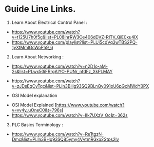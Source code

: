 # Guide Line Links.

1. Learn About Electrical Control Panel :

* https://www.youtube.com/watch?v=t125U7h0f5g&list=PL08lhrRW3Ce406dDVZ-RITV_QiE0xu4lX
* https://www.youtube.com/playlist?list=PLUi5cdVq3wTBS2PQ-1yXtMmlGcWoPh9_6

2. Learn About Networking :
* https://www.youtube.com/watch?v=n2D1o-aM-2s&list=PLwx50iFRrgAIYO-PUNr_nfdFz_XkPLMAY

* https://www.youtube.com/watch?v=zJDsEqCyTqc&list=PLln3BHg93SQ9BLnQy091oU6pGcMWdY0PX

- OSI Model explanation
* OSI Model Explained [https://www.youtube.com/watch?v=vv4y_uOneC0&t=796s]
* https://www.youtube.com/watch?v=Ilk7UXzV_Qc&t=362s

3. PLC Basics Terminology :
* https://www.youtube.com/watch?v=ReTtgzN-Dmc&list=PLln3BHg93SQ85ymy4VvtmRGxo2Stps2Iv
